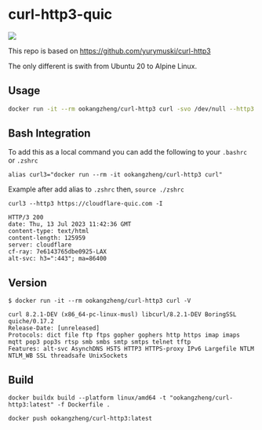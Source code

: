# curl-http3-quic

[![](https://img.shields.io/docker/pulls/ookangzheng/curl-http3?style=flat-square)](https://hub.docker.com/r/ookangzheng/curl-http3)


This repo is based on https://github.com/yurymuski/curl-http3

The only different is swith from Ubuntu 20 to Alpine Linux.

## Usage

```bash
docker run -it --rm ookangzheng/curl-http3 curl -svo /dev/null --http3 https://cloudflare-quic.com/
```

## Bash Integration

To add this as a local command you can add the following to your `.bashrc` or `.zshrc`

```
alias curl3="docker run --rm -it ookangzheng/curl-http3 curl"
```

Example after add alias to `.zshrc` then, `source ./zshrc`

```
curl3 --http3 https://cloudflare-quic.com -I

HTTP/3 200
date: Thu, 13 Jul 2023 11:42:36 GMT
content-type: text/html
content-length: 125959
server: cloudflare
cf-ray: 7e6143765dbe0925-LAX
alt-svc: h3=":443"; ma=86400
```

## Version

```
$ docker run -it --rm ookangzheng/curl-http3 curl -V

curl 8.2.1-DEV (x86_64-pc-linux-musl) libcurl/8.2.1-DEV BoringSSL quiche/0.17.2
Release-Date: [unreleased]
Protocols: dict file ftp ftps gopher gophers http https imap imaps mqtt pop3 pop3s rtsp smb smbs smtp smtps telnet tftp
Features: alt-svc AsynchDNS HSTS HTTP3 HTTPS-proxy IPv6 Largefile NTLM NTLM_WB SSL threadsafe UnixSockets
```

## Build

```
docker buildx build --platform linux/amd64 -t "ookangzheng/curl-http3:latest" -f Dockerfile .

docker push ookangzheng/curl-http3:latest
```
